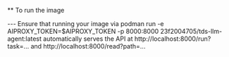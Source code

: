 
** To run the image

--- Ensure that running your image via podman run -e AIPROXY_TOKEN=$AIPROXY_TOKEN -p 8000:8000 23f2004705/tds-llm-agent:latest
 automatically serves the API at http://localhost:8000/run?task=... and http://localhost:8000/read?path=...
